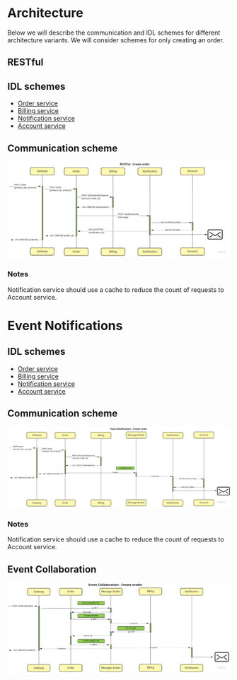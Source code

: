 # Architecture

Below we will describe the communication and IDL schemes for different architecture variants. We will consider schemes for only creating an order.

## RESTful

## IDL schemes

- [Order service](https://github.com/ds-vologdin/otus-software-architect/blob/main/task06/arch/restful/order.yml)
- [Billing service](https://github.com/ds-vologdin/otus-software-architect/blob/main/task06/arch/restful/billing.yml)
- [Notification service](https://github.com/ds-vologdin/otus-software-architect/blob/main/task06/arch/restful/notification.yml)
- [Account service](https://github.com/ds-vologdin/otus-software-architect/blob/main/task06/arch/restful/account.yml)

## Communication scheme
![restful](https://github.com/ds-vologdin/otus-software-architect/blob/main/task06/images/restful.jpg)

### Notes

Notification service should use a cache to reduce the count of requests to Account service.

# Event Notifications

## IDL schemes

- [Order service](https://github.com/ds-vologdin/otus-software-architect/blob/main/task06/arch/event%20notification/order.yml)
- [Billing service](hhttps://github.com/ds-vologdin/otus-software-architect/blob/main/task06/arch/event%20notification/billing.yml)
- [Notification service](https://github.com/ds-vologdin/otus-software-architect/blob/main/task06/arch/event%20notification/notification.yml)
- [Account service](https://github.com/ds-vologdin/otus-software-architect/blob/main/task06/arch/event%20notification/account.yml)

## Communication scheme
![event notification](https://github.com/ds-vologdin/otus-software-architect/blob/main/task06/images/event_notification.jpg)

### Notes

Notification service should use a cache to reduce the count of requests to Account service.

## Event Collaboration

![event collaboration](https://github.com/ds-vologdin/otus-software-architect/blob/main/task06/images/event_collaboration.jpg)
